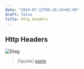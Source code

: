 ```yaml
---
date: "2024-07-22T09:10:24+02:00"
draft: false
title: http_headers
---
```


## Http Headers

![Etag](/Notes/posts/Etag)

> \[!quote\] [ports](/Notes/posts/ports/ports)
